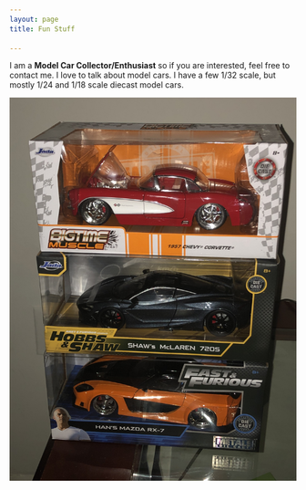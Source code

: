 ```yaml
---
layout: page
title: Fun Stuff 

---
```


I am a **Model Car Collector/Enthusiast** so if you are interested, feel free to contact me. I love to talk about model cars. I have a few 1/32 scale, but mostly 1/24 and 1/18 scale diecast model cars. 

![image](/img/mclauren.jpg?fixOrientation)



